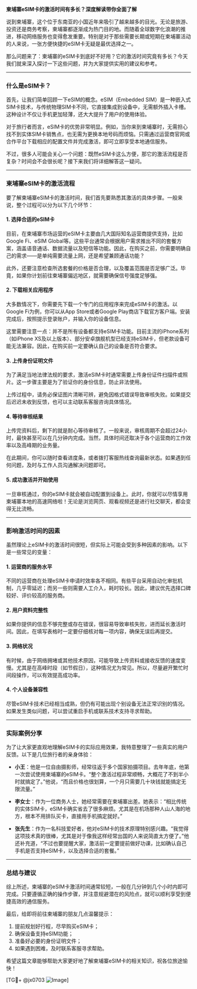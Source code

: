 **柬埔寨eSIM卡的激活时间有多长？深度解读带你全面了解**

说到柬埔寨，这个位于东南亚的小国近年来吸引了越来越多的目光。无论是旅游、投资还是商务考察，柬埔寨都逐渐成为热门目的地。而随着全球数字化浪潮的推进，移动网络服务也变得愈发重要。特别是对于那些需要长期或短期在柬埔寨活动的人来说，一张方便快捷的eSIM卡无疑是最优选择之一。

那么问题来了：柬埔寨的eSIM卡到底好不好用？它的激活时间究竟有多长？今天我们就来深入探讨一下这些问题，并为大家提供实用的建议和参考。

---

### 什么是eSIM卡？

首先，让我们简单回顾一下eSIM的概念。eSIM（Embedded SIM）是一种嵌入式SIM卡技术，与传统物理SIM卡不同，它直接集成到设备中，无需额外插入卡槽。这种设计不仅让手机更加轻薄，还大大提升了用户的使用体验。

对于旅行者而言，eSIM卡的优势非常明显。例如，当你来到柬埔寨时，无需担心找不到实体SIM卡销售点，也无需为更换本地号码而烦恼。只需通过运营商官网或合作平台下载相应的配置文件并完成激活，即可立即享受本地通信服务。

不过，很多人可能会关心一个问题：既然eSIM卡这么方便，那它的激活流程是否复杂？时间会不会很长呢？接下来我们将详细解答这一疑问。

---

### 柬埔寨eSIM卡的激活流程

要了解柬埔寨eSIM卡的激活时间，我们首先要熟悉其激活的具体步骤。一般来说，整个过程可以分为以下几个环节：

#### 1. **选择合适的eSIM卡**
目前，在柬埔寨市场运营的eSIM卡主要由几大国际知名运营商提供支持，比如Google Fi、eSIM Global等。这些平台通常会根据用户需求推出不同的套餐方案，涵盖语音通话、数据流量以及短信等功能。因此，在购买之前，你需要明确自己的需求——是单纯需要流量上网，还是希望兼顾通话功能？

此外，还要注意检查所选套餐的价格是否合理，以及覆盖范围是否足够广泛。毕竟，如果你计划前往柬埔寨偏远地区，就需要确保信号强度足够强。

#### 2. **下载相关应用程序**
大多数情况下，你需要先下载一个专门的应用程序来完成eSIM卡的激活。以Google Fi为例，你可以从App Store或者Google Play商店下载官方客户端。安装完成后，按照提示登录账户，并输入你的设备信息。

这里需要注意一点：并不是所有设备都支持eSIM卡功能。目前主流的iPhone系列（如iPhone XS及以上版本）、部分安卓旗舰机型已经支持eSIM卡，但老款设备可能无法兼容。因此，在购买前一定要确认自己的设备是否符合要求。

#### 3. **上传身份证明文件**
为了满足当地法律法规的要求，激活eSIM卡时通常需要上传身份证件扫描件或照片。这一步骤主要是为了验证你的身份信息，防止非法使用。

上传过程中，请务必保证图片清晰可辨，避免因格式错误导致审核失败。如果提交后迟迟未收到反馈，也可以主动联系客服咨询具体情况。

#### 4. **等待审核结果**
上传完资料后，剩下的就是耐心等待审核了。一般来说，审核周期不会超过24小时，最快甚至可以在几分钟内完成。当然，具体时间还取决于各个运营商的工作效率以及高峰期的业务量。

在此期间，你可以随时查看进度条，或者拨打客服热线查询最新状态。如果遇到任何问题，及时与工作人员沟通解决问题即可。

#### 5. **成功激活并开始使用**
一旦审核通过，你的eSIM卡就会被自动配置到设备上。此时，你就可以尽情享用柬埔寨本地的高速网络啦！无论是浏览网页、观看视频还是进行社交聊天，都会变得无比流畅。

---

### 影响激活时间的因素

虽然理论上eSIM卡的激活时间很短，但实际上可能会受到多种因素的影响。以下是一些常见的变量：

#### 1. **运营商的服务水平**
不同的运营商在处理eSIM卡申请时效率各不相同。有些平台采用自动化审批机制，几乎零延迟；而另一些则需要人工介入，耗时较长。因此，建议优先选择口碑较好、评价较高的服务商。

#### 2. **用户资料完整性**
如果你提供的信息不够完整或存在错误，很容易导致审核失败，进而延长激活时间。因此，在填写表格时一定要仔细核对每一项内容，确保无误后再提交。

#### 3. **网络状况**
有时候，由于网络拥堵或其他技术原因，可能导致上传资料或接收反馈的速度变慢。尤其是在高峰时段（如节假日），这种情况尤为常见。所以，尽量避开繁忙时间段操作，可以有效提高成功率。

#### 4. **个人设备兼容性**
尽管eSIM卡技术已经相当成熟，但仍有可能出现个别设备无法正常识别的情况。如果发生类似问题，可以尝试重启手机或联系技术支持寻求帮助。

---

### 实际案例分享

为了让大家更直观地理解eSIM卡的实际应用效果，我特意整理了一些真实的用户反馈。以下是几位旅行者的亲身体验：

- **小王**：他是一位自由摄影师，经常往返于多个国家拍摄项目。去年年底，他第一次尝试使用柬埔寨的eSIM卡。“整个激活过程非常顺畅，大概花了不到半小时就搞定了。”他说，“而且价格也很划算，一个月只需要几十块钱就能搞定无限流量。”

- **李女士**：作为一位商务人士，她经常需要在柬埔寨出差。她表示：“相比传统的实体SIM卡，eSIM卡确实省去了很多麻烦。尤其是在机场那种人山人海的地方，根本不用排队买卡，直接用手机搞定就好。”

- **张先生**：作为一名科技爱好者，他对eSIM卡的技术原理特别感兴趣。“我觉得这项技术真的很棒，尤其是对于像我这样经常出国的人来说简直太方便了。”他还补充道，“不过也要提醒大家，激活前一定要提前做好功课，比如确认自己手机是否支持eSIM卡，以及选择合适的套餐。”

---

### 总结与建议

综上所述，柬埔寨的eSIM卡激活时间通常较短，一般在几分钟到几个小时内即可完成。只要遵循正确的操作步骤，并注意规避潜在的风险点，就可以顺利享受到便捷高效的通信服务。

最后，给即将前往柬埔寨的朋友几点温馨提示：
1. 提前规划好行程，尽早购买eSIM卡；
2. 确保设备支持eSIM功能；
3. 准备好必要的身份证明文件；
4. 如果遇到困难，及时联系客服寻求帮助。

希望这篇文章能够帮助大家更好地了解柬埔寨eSIM卡的相关知识，祝各位旅途愉快！

[TG💪+ @jx0703 ![Image](https://github.com/user-attachments/assets/dbca1d08-cadb-493c-b0ec-ad6f7a83f270)]